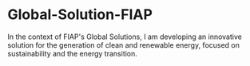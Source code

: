# Global-Solution-FIAP
In the context of FIAP's Global Solutions, I am developing an innovative solution for the generation of clean and renewable energy, focused on sustainability and the energy transition.
